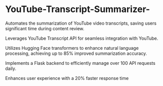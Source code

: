 # YouTube-Transcript-Summarizer-
Automates the summarization of YouTube video transcripts, saving users significant time during content review.

Leverages YouTube Transcript API for seamless integration with YouTube.

Utilizes Hugging Face transformers to enhance natural language processing, achieving up to 85% improved summarization accuracy.

Implements a Flask backend to efficiently manage over 100 API requests daily.

Enhances user experience with a 20% faster response time

